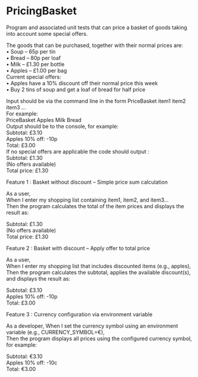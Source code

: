 # PricingBasket  
Program and associated unit tests that can price a basket of goods taking into account some special offers.  

The goods that can be purchased, together with their normal prices are:  
• Soup – 65p per tin  
• Bread – 80p per loaf  
• Milk – £1.30 per bottle  
• Apples – £1.00 per bag  
Current special offers:  
• Apples have a 10% discount off their normal price this week  
• Buy 2 tins of soup and get a loaf of bread for half price  

Input should be via the command line in the form PriceBasket item1 item2 item3 …  
For example:  
PriceBasket Apples Milk Bread  
Output should be to the console, for example:  
Subtotal: £3.10  
Apples 10% off: -10p  
Total: £3.00  
If no special offers are applicable the code should output :  
Subtotal: £1.30  
(No offers available)  
Total price: £1.30  

Feature 1 : Basket without discount – Simple price sum calculation  

As a user,  
When I enter my shopping list containing item1, item2, and item3...  
Then the program calculates the total of the item prices and displays the result as:  

Subtotal: £1.30  
(No offers available)  
Total price: £1.30  

Feature 2 : Basket with discount – Apply offer to total price  

As a user,  
When I enter my shopping list that includes discounted items (e.g., apples),  
Then the program calculates the subtotal, applies the available discount(s), and displays the result as:  

Subtotal: £3.10  
Apples 10% off: -10p  
Total: £3.00  

Feature 3 : Currency configuration via environment variable  

As a developer,
When I set the currency symbol using an environment variable (e.g., CURRENCY_SYMBOL=€),  
Then the program displays all prices using the configured currency symbol, for example:  

Subtotal: €3.10  
Apples 10% off: -10c  
Total: €3.00  
